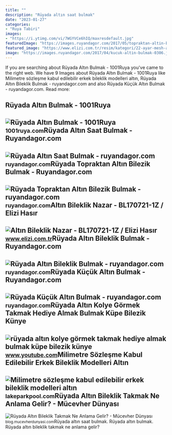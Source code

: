 ```yaml
---
title: ""
description: "Rüyada altın saat bulmak"
date: "2023-01-27"
categories:
- "Ruya Tabiri"
images:
- "https://i.ytimg.com/vi/7WGYVCe6hIQ/maxresdefault.jpg"
featuredImage: "https://images.ruyandagor.com/2017/05/topraktan-altin-bilezik-bulmak-1304.jpg"
featured_image: "https://www.elizi.com.tr/resim/kategori/22-ayar-mesh-altın-bileklik.jpg"
image: "https://images.ruyandagor.com/2017/04/kucuk-altin-bulmak-0306.jpg"
---
```


If you are searching about Rüyada Altın Bulmak - 1001Ruya you've came to the right web. We have 9 Images about Rüyada Altın Bulmak - 1001Ruya like Milimetre sözleşme kabul edilebilir erkek bileklik modelleri altın, Rüyada Altın Bileklik Bulmak - ruyandagor.com and also Rüyada Küçük Altın Bulmak - ruyandagor.com. Read more:

Rüyada Altın Bulmak - 1001Ruya
------------------------------

 ![Rüyada Altın Bulmak - 1001Ruya](https://1001ruya.com/wp-content/uploads/ruyada-altin-bulmak-1024x576.jpg) <small>1001ruya.com</small>Rüyada Altın Saat Bulmak - Ruyandagor.com
-----------------------------------------

 ![Rüyada Altın Saat Bulmak - ruyandagor.com](https://images.ruyandagor.com/2017/04/altin-saat-bulmak-0057.jpg) <small>ruyandagor.com</small>Rüyada Topraktan Altın Bilezik Bulmak - Ruyandagor.com
------------------------------------------------------

 ![Rüyada Topraktan Altın Bilezik Bulmak - ruyandagor.com](https://images.ruyandagor.com/2017/05/topraktan-altin-bilezik-bulmak-1304.jpg) <small>ruyandagor.com</small>Altın Bileklik Nazar - BL170721-1Z / Elizi Hasır
------------------------------------------------

 ![Altın Bileklik Nazar - BL170721-1Z / Elizi Hasır](https://www.elizi.com.tr/resim/kategori/22-ayar-mesh-altın-bileklik.jpg) <small>www.elizi.com.tr</small>Rüyada Altın Bileklik Bulmak - Ruyandagor.com
---------------------------------------------

 ![Rüyada Altın Bileklik Bulmak - ruyandagor.com](https://images.ruyandagor.com/2017/04/altin-bileklik-bulmak-1215.jpg) <small>ruyandagor.com</small>Rüyada Küçük Altın Bulmak - Ruyandagor.com
------------------------------------------

 ![Rüyada Küçük Altın Bulmak - ruyandagor.com](https://images.ruyandagor.com/2017/04/kucuk-altin-bulmak-0306.jpg) <small>ruyandagor.com</small>Rüyada Altın Kolye Görmek Takmak Hediye Almak Bulmak Küpe Bilezik Künye
-----------------------------------------------------------------------

 ![rüyada altın kolye görmek takmak hediye almak bulmak küpe bilezik künye](https://i.ytimg.com/vi/7WGYVCe6hIQ/maxresdefault.jpg) <small>www.youtube.com</small>Milimetre Sözleşme Kabul Edilebilir Erkek Bileklik Modelleri Altın
------------------------------------------------------------------

 ![Milimetre sözleşme kabul edilebilir erkek bileklik modelleri altın](https://www.altinplaza.com/images/urunler/Altin-Isimli-Bileklik-Kadin-Ve-Erkek-KN02943-resim3-22132.jpg) <small>lakeparkpool.com</small>Rüyada Altın Bileklik Takmak Ne Anlama Gelir? - Mücevher Dünyası
----------------------------------------------------------------

 ![Rüyada Altın Bileklik Takmak Ne Anlama Gelir? - Mücevher Dünyası](https://blog.mucevherdunyasi.com/wp-content/uploads/2021/07/ruyada-altin-bileklik-bulmak-768x504.jpg) <small>blog.mucevherdunyasi.com</small>Rüyada altın saat bulmak. Rüyada altın bulmak. Rüyada altın bileklik takmak ne anlama gelir?
